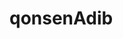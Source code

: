# qonsenAdib


[//]: <> (<img src="" alt="">)

<img src="https://img.shields.io/github/downloads/muslikhuladib0/qonsenAdib/total?logoColor=green&style=social" alt="">

<img src="https://img.shields.io/github/downloads/atom/atom/total.svg" alt="">
